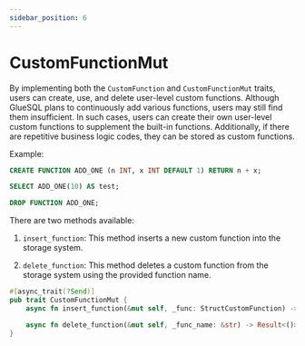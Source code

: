 ```yaml
---
sidebar_position: 6
---
```


# CustomFunctionMut

By implementing both the `CustomFunction` and `CustomFunctionMut` traits, users can create, use, and delete user-level custom functions. Although GlueSQL plans to continuously add various functions, users may still find them insufficient. In such cases, users can create their own user-level custom functions to supplement the built-in functions. Additionally, if there are repetitive business logic codes, they can be stored as custom functions.

Example:

```sql
CREATE FUNCTION ADD_ONE (n INT, x INT DEFAULT 1) RETURN n + x;

SELECT ADD_ONE(10) AS test;

DROP FUNCTION ADD_ONE;
```

There are two methods available:

1. `insert_function`: This method inserts a new custom function into the storage system.

2. `delete_function`: This method deletes a custom function from the storage system using the provided function name.

```rust
#[async_trait(?Send)]
pub trait CustomFunctionMut {
    async fn insert_function(&mut self, _func: StructCustomFunction) -> Result<()>;

    async fn delete_function(&mut self, _func_name: &str) -> Result<()>;
}
```